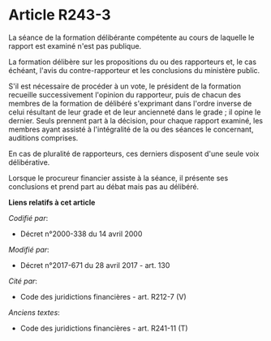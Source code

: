 # Article R243-3

La séance de la formation délibérante compétente au cours de laquelle le rapport est examiné n'est pas publique.

La formation délibère sur les propositions du ou des rapporteurs et, le cas échéant, l'avis du contre-rapporteur et les
conclusions du ministère public.

S'il est nécessaire de procéder à un vote, le président de la formation recueille successivement l'opinion du rapporteur,
puis de chacun des membres de la formation de délibéré s'exprimant dans l'ordre inverse de celui résultant de leur grade et
de leur ancienneté dans le grade ; il opine le dernier. Seuls prennent part à la décision, pour chaque rapport examiné, les
membres ayant assisté à l'intégralité de la ou des séances le concernant, auditions comprises.

En cas de pluralité de rapporteurs, ces derniers disposent d'une seule voix délibérative.

Lorsque le procureur financier assiste à la séance, il présente ses conclusions et prend part au débat mais pas au délibéré.

**Liens relatifs à cet article**

_Codifié par_:

  - Décret n°2000-338 du 14 avril 2000

_Modifié par_:

  - Décret n°2017-671 du 28 avril 2017 - art. 130

_Cité par_:

  - Code des juridictions financières - art. R212-7 (V)

_Anciens textes_:

  - Code des juridictions financières - art. R241-11 (T)
